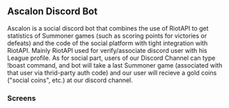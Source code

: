## Ascalon Discord Bot

Ascalon is a social discord bot that combines the use of RiotAPI to get statistics of Summoner games (such as scoring points for victories or defeats) and the code of the social platform with tight integration with RiotAPI. Mainly RiotAPI used for verify/associate discord user with his League profile. As for social part, users of our Discord Channel can type !boast command, and bot will take a last Summoner game (associated with that user via thrid-party auth code) and our user will recieve a gold coins ("social coins", etc.) at our discord channel. 

### Screens

[logo]: https://i.imgur.com/KXwWbvu.png
[logo]: https://i.imgur.com/ByHG8rP.png